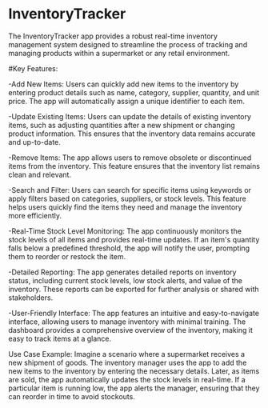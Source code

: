 # InventoryTracker
The InventoryTracker app provides a robust real-time inventory management system designed to streamline the process of tracking and managing products within a supermarket or any retail environment.

#Key Features:

-Add New Items: Users can quickly add new items to the inventory by entering product details such as name, category, supplier, quantity, and unit price. The app will automatically assign a unique identifier to each item.

-Update Existing Items: Users can update the details of existing inventory items, such as adjusting quantities after a new shipment or changing product information. This ensures that the inventory data remains accurate and up-to-date.

-Remove Items: The app allows users to remove obsolete or discontinued items from the inventory. This feature ensures that the inventory list remains clean and relevant.

-Search and Filter: Users can search for specific items using keywords or apply filters based on categories, suppliers, or stock levels. This feature helps users quickly find the items they need and manage the inventory more efficiently.

-Real-Time Stock Level Monitoring: The app continuously monitors the stock levels of all items and provides real-time updates. If an item's quantity falls below a predefined threshold, the app will notify the user, prompting them to reorder or restock the item.

-Detailed Reporting: The app generates detailed reports on inventory status, including current stock levels, low stock alerts, and value of the inventory. These reports can be exported for further analysis or shared with stakeholders.

-User-Friendly Interface: The app features an intuitive and easy-to-navigate interface, allowing users to manage inventory with minimal training. The dashboard provides a comprehensive overview of the inventory, making it easy to track items at a glance.

Use Case Example:
Imagine a scenario where a supermarket receives a new shipment of goods. The inventory manager uses the app to add the new items to the inventory by entering the necessary details. Later, as items are sold, the app automatically updates the stock levels in real-time. If a particular item is running low, the app alerts the manager, ensuring that they can reorder in time to avoid stockouts.
